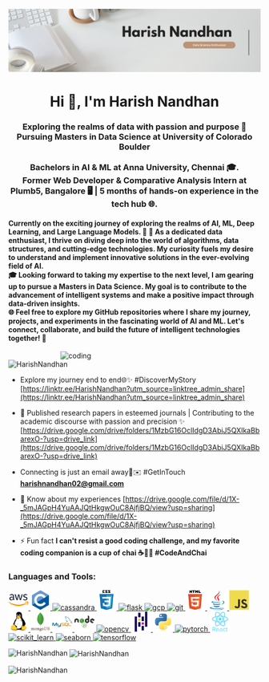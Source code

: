 ![logo](https://github.com/HarishNandhan/HarishNandhan/blob/main/Harish_Banner.png)

<h1 align="center">Hi 👋, I'm Harish Nandhan</h1>
<h3 align="center">Exploring the realms of data with passion and purpose 🚀 <br> Pursuing Masters in Data Science at University of Colorado Boulder <br> <br> Bachelors in AI & ML at Anna University, Chennai 🎓. <br> Former Web Developer & Comparative Analysis Intern at Plumb5, Bangalore 🖥️ | 5 months of hands-on experience in the tech hub 🌐.</h3>
<h4>Currently on the exciting journey of exploring the realms of AI, ML, Deep Learning, and Large Language Models. 🚀 🤖 As a dedicated data enthusiast, I thrive on diving deep into the world of algorithms, data structures, and cutting-edge technologies. My curiosity fuels my desire to understand and implement innovative solutions in the ever-evolving field of AI. <br>🎓 Looking forward to taking my expertise to the next level, I am gearing up to pursue a Masters in Data Science. My goal is to contribute to the advancement of intelligent systems and make a positive impact through data-driven insights.<br> 🌐 Feel free to explore my GitHub repositories where I share my journey, projects, and experiments in the fascinating world of AI and ML. Let's connect, collaborate, and build the future of intelligent technologies together! 🤝</h4>
<img align="right" alt="coding" width="400" src=
"https://cdn.dribbble.com/users/730703/screenshots/6581243/avento.gif">

<p align="left"> <img src="https://komarev.com/ghpvc/?username=HarishNandhan&label=Profile%20views&color=0e75b6&style=flat" alt="HarishNandhan" /> </p>

- Explore my journey end to end🌐✨ #DiscoverMyStory [https://linktr.ee/HarishNandhan?utm_source=linktree_admin_share](https://linktr.ee/HarishNandhan?utm_source=linktree_admin_share)

- 📝 Published research papers in esteemed journals | Contributing to the academic discourse with passion and precision ✨ [https://drive.google.com/drive/folders/1MzbG16OclIdgD3AbiJ5QXIkaBbarexO-?usp=drive_link](https://drive.google.com/drive/folders/1MzbG16OclIdgD3AbiJ5QXIkaBbarexO-?usp=drive_link)

- Connecting is just an email away📧✉️ #GetInTouch **harishnandhan02@gmail.com**

- 📄 Know about my experiences [https://drive.google.com/file/d/1X-_5mJAGpH4YuAAJQtHkgwOuC8AjfjBQ/view?usp=sharing](https://drive.google.com/file/d/1X-_5mJAGpH4YuAAJQtHkgwOuC8AjfjBQ/view?usp=sharing)

- ⚡ Fun fact **I can't resist a good coding challenge, and my favorite coding companion is a cup of chai ☕👩‍💻 #CodeAndChai**
<p align="left">
</p>

<h3 align="left">Languages and Tools:</h3>
<p align="left"> <a href="https://aws.amazon.com" target="_blank" rel="noreferrer"> <img src="https://raw.githubusercontent.com/devicons/devicon/master/icons/amazonwebservices/amazonwebservices-original-wordmark.svg" alt="aws" width="40" height="40"/> </a> <a href="https://www.cprogramming.com/" target="_blank" rel="noreferrer"> <img src="https://raw.githubusercontent.com/devicons/devicon/master/icons/c/c-original.svg" alt="c" width="40" height="40"/> </a> <a href="https://cassandra.apache.org/" target="_blank" rel="noreferrer"> <img src="https://www.vectorlogo.zone/logos/apache_cassandra/apache_cassandra-icon.svg" alt="cassandra" width="40" height="40"/> </a> <a href="https://www.w3schools.com/css/" target="_blank" rel="noreferrer"> <img src="https://raw.githubusercontent.com/devicons/devicon/master/icons/css3/css3-original-wordmark.svg" alt="css3" width="40" height="40"/> </a> <a href="https://flask.palletsprojects.com/" target="_blank" rel="noreferrer"> <img src="https://www.vectorlogo.zone/logos/pocoo_flask/pocoo_flask-icon.svg" alt="flask" width="40" height="40"/> </a> <a href="https://cloud.google.com" target="_blank" rel="noreferrer"> <img src="https://www.vectorlogo.zone/logos/google_cloud/google_cloud-icon.svg" alt="gcp" width="40" height="40"/> </a> <a href="https://git-scm.com/" target="_blank" rel="noreferrer"> <img src="https://www.vectorlogo.zone/logos/git-scm/git-scm-icon.svg" alt="git" width="40" height="40"/> </a> <a href="https://www.w3.org/html/" target="_blank" rel="noreferrer"> <img src="https://raw.githubusercontent.com/devicons/devicon/master/icons/html5/html5-original-wordmark.svg" alt="html5" width="40" height="40"/> </a> <a href="https://www.java.com" target="_blank" rel="noreferrer"> <img src="https://raw.githubusercontent.com/devicons/devicon/master/icons/java/java-original.svg" alt="java" width="40" height="40"/> </a> <a href="https://developer.mozilla.org/en-US/docs/Web/JavaScript" target="_blank" rel="noreferrer"> <img src="https://raw.githubusercontent.com/devicons/devicon/master/icons/javascript/javascript-original.svg" alt="javascript" width="40" height="40"/> </a> <a href="https://www.linux.org/" target="_blank" rel="noreferrer"> <img src="https://raw.githubusercontent.com/devicons/devicon/master/icons/linux/linux-original.svg" alt="linux" width="40" height="40"/> </a> <a href="https://www.mongodb.com/" target="_blank" rel="noreferrer"> <img src="https://raw.githubusercontent.com/devicons/devicon/master/icons/mongodb/mongodb-original-wordmark.svg" alt="mongodb" width="40" height="40"/> </a> <a href="https://www.mysql.com/" target="_blank" rel="noreferrer"> <img src="https://raw.githubusercontent.com/devicons/devicon/master/icons/mysql/mysql-original-wordmark.svg" alt="mysql" width="40" height="40"/> </a> <a href="https://nodejs.org" target="_blank" rel="noreferrer"> <img src="https://raw.githubusercontent.com/devicons/devicon/master/icons/nodejs/nodejs-original-wordmark.svg" alt="nodejs" width="40" height="40"/> </a> <a href="https://opencv.org/" target="_blank" rel="noreferrer"> <img src="https://www.vectorlogo.zone/logos/opencv/opencv-icon.svg" alt="opencv" width="40" height="40"/> </a> <a href="https://pandas.pydata.org/" target="_blank" rel="noreferrer"> <img src="https://raw.githubusercontent.com/devicons/devicon/2ae2a900d2f041da66e950e4d48052658d850630/icons/pandas/pandas-original.svg" alt="pandas" width="40" height="40"/> </a> <a href="https://www.python.org" target="_blank" rel="noreferrer"> <img src="https://raw.githubusercontent.com/devicons/devicon/master/icons/python/python-original.svg" alt="python" width="40" height="40"/> </a> <a href="https://pytorch.org/" target="_blank" rel="noreferrer"> <img src="https://www.vectorlogo.zone/logos/pytorch/pytorch-icon.svg" alt="pytorch" width="40" height="40"/> </a> <a href="https://reactjs.org/" target="_blank" rel="noreferrer"> <img src="https://raw.githubusercontent.com/devicons/devicon/master/icons/react/react-original-wordmark.svg" alt="react" width="40" height="40"/> </a> <a href="https://scikit-learn.org/" target="_blank" rel="noreferrer"> <img src="https://upload.wikimedia.org/wikipedia/commons/0/05/Scikit_learn_logo_small.svg" alt="scikit_learn" width="40" height="40"/> </a> <a href="https://seaborn.pydata.org/" target="_blank" rel="noreferrer"> <img src="https://seaborn.pydata.org/_images/logo-mark-lightbg.svg" alt="seaborn" width="40" height="40"/> </a> <a href="https://www.tensorflow.org" target="_blank" rel="noreferrer"> <img src="https://www.vectorlogo.zone/logos/tensorflow/tensorflow-icon.svg" alt="tensorflow" width="40" height="40"/> </a> </p>

<p><img align="left" src="https://github-readme-stats.vercel.app/api/top-langs?username=HarishNandhan&show_icons=true&locale=en&layout=compact" alt="HarishNandhan" /></p>

<p>&nbsp;<img align="center" src="https://github-readme-stats.vercel.app/api?username=HarishNandhan&show_icons=true&locale=en" alt="HarishNandhan" /></p>

<p><img align="center" src="https://github-readme-streak-stats.herokuapp.com/?user=HarishNandhan&" alt="HarishNandhan" /></p>
